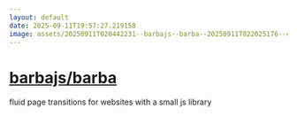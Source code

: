 ```yaml
---
layout: default
date: 2025-09-11T19:57:27.219158
image: assets/20250911T020442231--barbajs--barba--20250911T022025176--cropped.png
---
```


# [barbajs/barba](https://github.com/barbajs/barba)

fluid page transitions for websites with a small js library
